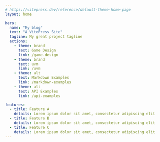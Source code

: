```yaml
---
# https://vitepress.dev/reference/default-theme-home-page
layout: home

hero:
  name: "My blog"
  text: "A VitePress Site"
  tagline: My great project tagline
  actions:
    - theme: brand
      text: Game Design
      link: /game-design
    - theme: brand
      text: uvm
      link: /uvm
    - theme: alt
      text: Markdown Examples
      link: /markdown-examples
    - theme: alt
      text: API Examples
      link: /api-examples

features:
  - title: Feature A
    details: Lorem ipsum dolor sit amet, consectetur adipiscing elit
  - title: Feature B
    details: Lorem ipsum dolor sit amet, consectetur adipiscing elit
  - title: Feature C
    details: Lorem ipsum dolor sit amet, consectetur adipiscing elit
---
```


